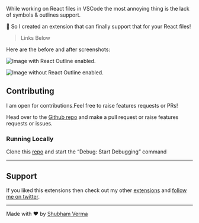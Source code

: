 
While working on React files in VSCode the most annoying thing is the lack of symbols & outlines support.


🎉 So I created an extension that can finally support that for your React files!


> Links Below


Here are the before and after screenshots:


![Image with React Outline enabled.](https://cdn.hashnode.com/res/hashnode/image/upload/v1638578318646/mQqcc9dmi.png)


![Image without React Outline enabled.](https://cdn.hashnode.com/res/hashnode/image/upload/v1638578313783/mrVx5YR-2.png)


## Contributing


I am open for contributions.Feel free to raise features requests or PRs!


Head over to the [Github repo](https://github.com/ShubhamVerma1811/vscode-react-outline) and make a pull request or raise features requests or issues.


### Running Locally


Clone this [repo](https://github.com/ShubhamVerma1811/vscode-react-outline) and start the “Debug: Start Debugging” command


---


## Support


If you liked this extensions then check out my other [extensions](https://marketplace.visualstudio.com/publishers/ShubhamVerma18) and [follow me on twitter](https://shbm.fyi/tw).


---


Made with ❤️ by [Shubham Verma](https://shbm.fyi/)

